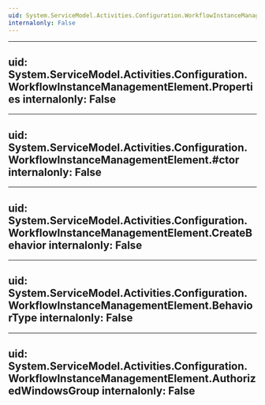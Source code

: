 ```yaml
---
uid: System.ServiceModel.Activities.Configuration.WorkflowInstanceManagementElement
internalonly: False
---
```


---
uid: System.ServiceModel.Activities.Configuration.WorkflowInstanceManagementElement.Properties
internalonly: False
---

---
uid: System.ServiceModel.Activities.Configuration.WorkflowInstanceManagementElement.#ctor
internalonly: False
---

---
uid: System.ServiceModel.Activities.Configuration.WorkflowInstanceManagementElement.CreateBehavior
internalonly: False
---

---
uid: System.ServiceModel.Activities.Configuration.WorkflowInstanceManagementElement.BehaviorType
internalonly: False
---

---
uid: System.ServiceModel.Activities.Configuration.WorkflowInstanceManagementElement.AuthorizedWindowsGroup
internalonly: False
---
